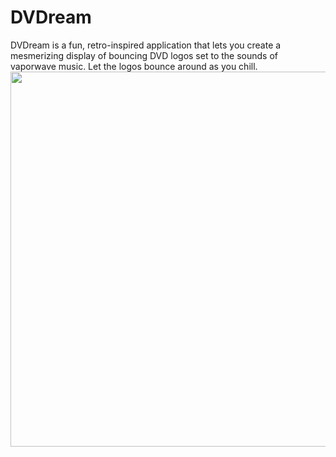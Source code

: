 # DVDream
DVDream is a fun, retro-inspired application that lets you create a mesmerizing display of bouncing DVD logos set to the sounds of vaporwave music. Let the logos bounce around as you chill.
<img src="https://user-images.githubusercontent.com/76632760/221644512-94150f57-a11d-4f3d-890f-9eb4482bca61.jpg" width=600/>

